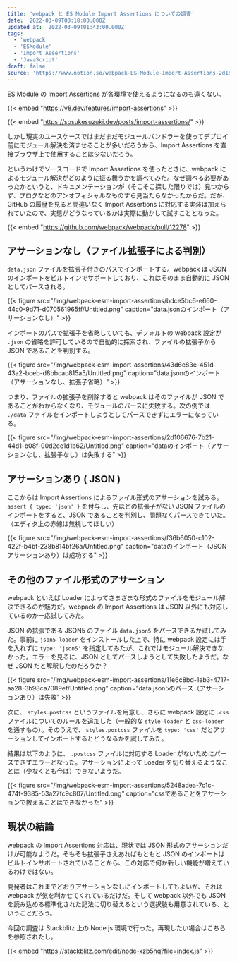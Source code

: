 ```yaml
---
title: 'webpack と ES Module Import Assertions についての調査'
date: '2022-03-09T00:18:00.000Z'
updated_at: '2022-03-09T01:43:00.000Z'
tags:
  - 'webpack'
  - 'ESModule'
  - 'Import Assertions'
  - 'JavaScript'
draft: false
source: 'https://www.notion.so/webpack-ES-Module-Import-Assertions-2d15afb885274cc48b6930a395588112'
---
```


ES Module の Import Assertions が各環境で使えるようになるのも遠くない。

{{< embed "https://v8.dev/features/import-assertions" >}}

{{< embed "https://sosukesuzuki.dev/posts/import-assertions/" >}}

しかし現実のユースケースではまだまだモジュールバンドラーを使ってデプロイ前にモジュール解決を済ませることが多いだろうから、Import Assertions を直接ブラウザ上で使用することは少ないだろう。

というわけでソースコードで Import Assertions を使ったときに、webpack によるモジュール解決がどのように振る舞うかを調べてみた。なぜ調べる必要があったかというと、ドキュメンテーションが（そこそこ探した限りでは）見つからず、ブログなどのアンオフィシャルなものすら見当たらなかったからだ。だが、GitHub の履歴を見ると間違いなく Import Assertions に対応する実装は加えられていたので、実態がどうなっているかは実際に動かして試すこととなった。

{{< embed "https://github.com/webpack/webpack/pull/12278" >}}

## アサーションなし（ファイル拡張子による判別）

`data.json` ファイルを拡張子付きのパスでインポートする。webpack は JSON のインポートをビルトインでサポートしており、これはそのまま自動的に JSON としてパースされる。

{{< figure src="/img/webpack-esm-import-assertions/bdce5bc6-e660-44c0-9d71-d070561965ff/Untitled.png" caption="data.jsonのインポート（アサーションなし）" >}}

インポートのパスで拡張子を省略していても、デフォルトの webpack 設定が `.json` の省略を許可しているので自動的に探索され、ファイルの拡張子から JSON であることを判別する。

{{< figure src="/img/webpack-esm-import-assertions/43d6e83e-451d-43a2-bceb-d8bbcac815a5/Untitled.png" caption="data.jsonのインポート（アサーションなし、拡張子省略）" >}}

つまり、ファイルの拡張子を削除すると webpack はそのファイルが JSON であることがわからなくなり、モジュールのパースに失敗する。次の例では `./data` ファイルをインポートしようとしてパースできずにエラーになっている。

{{< figure src="/img/webpack-esm-import-assertions/2d106676-7b21-44d1-b08f-00d2ee1d1b62/Untitled.png" caption="dataのインポート（アサーションなし、拡張子なし）は失敗する" >}}

## アサーションあり ( JSON )

ここからは Import Assertions によるファイル形式のアサーションを試みる。 `assert { type: 'json' }` を付与し、先ほどの拡張子がない JSON ファイルのインポートをすると、JSON であることを判別し、問題なくパースできていた。（エディタ上の赤線は無視してほしい）

{{< figure src="/img/webpack-esm-import-assertions/f36b6050-c102-422f-b4bf-238b814bf26a/Untitled.png" caption="dataのインポート（JSONアサーションあり）は成功する" >}}

## その他のファイル形式のアサーション

webpack といえば Loader によってさまざまな形式のファイルをモジュール解決できるのが魅力だ。webpack の Import Assertions は JSON 以外にも対応しているのか一応試してみた。

JSON の拡張である JSON5 のファイル `data.json5` をパースできるか試してみた。事前に `json5-loader` をインストールした上で、特に webpack 設定には手を入れずに `type: 'json5'` を指定してみたが、これではモジュール解決できなかった。エラーを見るに、JSON としてパースしようとして失敗したようだ。なぜ JSON だと解釈したのだろうか？

{{< figure src="/img/webpack-esm-import-assertions/11e6c8bd-1eb3-4717-aa28-3b98ca7089ef/Untitled.png" caption="data.json5のパース（アサーションあり）は失敗" >}}

次に、 `styles.postcss` というファイルを用意し、さらに webpack 設定に `.css` ファイルについてのルールを追加した（一般的な `style-loader` と `css-loader` を通すもの）。そのうえで、 `styles.postcss` ファイルを `type: 'css'` だとアサーションしてインポートするとどうなるかを試してみた。

結果は以下のように、 `.postcss` ファイルに対応する Loader がないためにパースできずエラーとなった。アサーションによって Loader を切り替えるようなことは（少なくとも今は）できないようだ。

{{< figure src="/img/webpack-esm-import-assertions/5248adea-7c1c-474f-9385-53a27fc9c807/Untitled.png" caption="cssであることをアサーションで教えることはできなかった" >}}

## 現状の結論

webpack の Import Assertions 対応は、現状では JSON 形式のアサーションだけが可能なようだ。そもそも拡張子さえあればもともと JSON のインポートはビルトインサポートされていることから、この対応で何か新しい機能が増えているわけではない。

開発者はこれまでどおりアサーションなしにインポートしてもよいが、それは webpack が気を利かせてくれているだけだ。そして webpack 以外でも JSON を読み込める標準化された記法に切り替えるという選択肢も用意されている、ということだろう。

今回の調査は Stackblitz 上の Node.js 環境で行った。再現したい場合はこちらを参照されたし。

{{< embed "https://stackblitz.com/edit/node-xzb5hq?file=index.js" >}}
